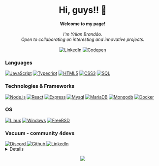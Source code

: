 <h1 align="center">Hi, guys!! 👋</h1>

<p align="center">
    <b>Welcome to my page!</b><br><br>
    <i>
        I'm Yrllan Brandão.<br>
        Open to collaborating on interesting and innovative projects.<br>
    </i><br>
    <a href="https://www.linkedin.com/in/yrllanbrandao">
        <img src="https://img.shields.io/badge/LinkedIn-blue?style=flat-square&logo=linkedin" alt="LinkedIn">
    </a>
  <a href="https://www.codepen.io/yrllan">
        <img src="https://img.shields.io/badge/codepen-black?style=flat-square&logo=codepen" alt="Codepen">
    </a>
</p>

### Languages
[![JavaScript](https://img.shields.io/badge/javascript-black?style=for-the-badge&logo=javascript)](https://github.com/yrllanbrandao)
[![Typecript](https://img.shields.io/badge/typesript-black?style=for-the-badge&logo=typescript)](https://github.com/yrllanbrandao)
[![HTML5](https://img.shields.io/badge/html5-black?style=for-the-badge&logo=html5)](https://hub.docker.com/u/yrllanbrandao)
[![CSS3](https://img.shields.io/badge/css3-black?style=for-the-badge&logo=css3)](https://hub.docker.com/u/yrllanbrandao)
[![SQL](https://img.shields.io/badge/sql-black?style=for-the-badge&logo=mysql)](https://github.com/yrllanbrandao)


### Technologies & Frameworks
[![Node.js](https://img.shields.io/badge/node.js-black?style=for-the-badge&logo=node.js)](https://github.com/yrllanbrandao)
[![React](https://img.shields.io/badge/react-black?style=for-the-badge&logo=react)](https://github.com/yrllanbrandao)
[![Express](https://img.shields.io/badge/express-black?style=for-the-badge&logo=express)](https://github.com/yrllanbrandao)
[![Mysql](https://img.shields.io/badge/mysql-black?style=for-the-badge&logo=mysql)](https://github.com/yrllanbrandao)
[![MariaDB](https://img.shields.io/badge/mariadb-black?style=for-the-badge&logo=mariadb)](https://github.com/yrllanbrandao)
[![Mongodb](https://img.shields.io/badge/mongodb-black?style=for-the-badge&logo=mongodb)](https://github.com/yrllanbrandao)
[![Docker](https://img.shields.io/badge/docker-black?style=for-the-badge&logo=docker)](https://hub.docker.com/u/yrllanbrandao)

### OS
[![Linux](https://img.shields.io/badge/linux-black?style=for-the-badge&logo=Linux)](https://github.com/yrllanbrandao)
[![Windows](https://img.shields.io/badge/Windows-black?style=for-the-badge&logo=Windows)](https://github.com/yrllanbrandao)
[![FreeBSD](https://img.shields.io/badge/FreeBSD-black?style=for-the-badge&logo=FreeBSD)](https://github.com/yrllanbrandao)

  

### Vacuum - community 4devs

  <a href="https://discord.gg/vacuum">
        <img src="https://img.shields.io/badge/discord-black?style=flat-square&logo=discord" alt="Discord">
  </a>
 <a href="https://github.com/VacuumORG">
        <img src="https://img.shields.io/badge/github-black?style=flat-square&logo=github" alt="Github">
  </a>
   <a href="https://www.linkedin.com/company/vacuumm/mycompany/">
        <img src="https://img.shields.io/badge/LinkedIn-blue?style=flat-square&logo=linkedin" alt="LinkedIn">
    </a>


<details>
<p align="center">
  <a href="https://github.com/yrllanbrandao">
    <img src="http://github-profile-summary-cards.vercel.app/api/cards/profile-details?username=yrllanbrandao&theme=dracula" />
  </a>
  <a href="https://github.com/yrllanbrandaoa">
    <img src="https://github-readme-streak-stats.herokuapp.com/?user=yrllanbrandao&hide_border=true&card_width=338&theme=dracula" />
  </a>
  <a href="https://github.com/yrllanbrandao">
    <img src="http://github-profile-summary-cards.vercel.app/api/cards/stats?username=yrllanbrandao&theme=dracula" />
  </a>
    <a href="https://github.com/yrllanbrandao">
       <img src='http://github-profile-summary-cards.vercel.app/api/cards/repos-per-language?username=yrllanbrandao&theme=dracula' />
    </a>
</p>
</details>

<p align="center">
  <a href="https://github.com/yrllanbrandao">
    <img src="https://komarev.com/ghpvc/?username=yrllanbrandao&color=blue&style=flat)" />
  </a>
</p>
<!--

- 🔭 I’m currently working on ...
- 🌱 I’m currently learning ...
- 👯 I’m looking to collaborate on ...
- 🤔 I’m looking for help with ...
- 💬 Ask me about ...
- 📫 How to reach me: ...
- 😄 Pronouns: ...
- ⚡ Fun fact: ...
-->
